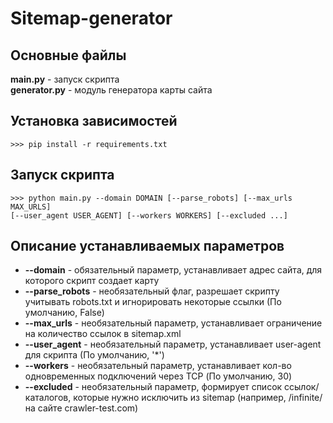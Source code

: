 # Sitemap-generator
## Основные файлы
__main.py__ - запуск скрипта  
__generator.py__ - модуль генератора карты сайта
## Установка зависимостей
`>>> pip install -r requirements.txt`
## Запуск скрипта
`>>> python main.py --domain DOMAIN [--parse_robots] [--max_urls MAX_URLS]` <br/> `[--user_agent USER_AGENT] [--workers WORKERS] [--excluded ...]`
## Описание устанавливаемых параметров
* __--domain__ - обязательный параметр, устанавливает адрес сайта, для которого скрипт создает карту
* __--parse_robots__ - необязательный флаг, разрешает скрипту учитывать robots.txt и игнорировать некоторые ссылки (По умолчанию, False)
* __--max_urls__ - необязательный параметр, устанавливает ограничение на количество ссылок в sitemap.xml 
* __--user_agent__ - необязательный параметр, устанавливает user-agent для скрипта (По умолчанию, '*')
* __--workers__ - необязательный параметр, устанавливает кол-во одновременных подключений через TCP (По умолчанию, 30)
* __--excluded__ - необязательный параметр, формирует список ссылок/каталогов, которые нужно исключить из sitemap (например, /infinite/ на сайте crawler-test.com)
